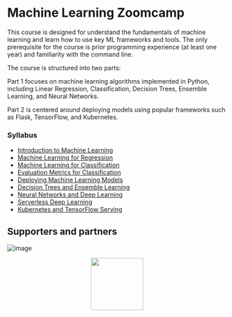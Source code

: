 # Machine Learning Zoomcamp

This course is designed for understand the fundamentals of machine learning and learn how to use key ML frameworks and tools. The only prerequisite for the course is prior programming experience (at least one year) and familiarity with the command line.

The course is structured into two parts:

Part 1 focuses on machine learning algorithms implemented in Python, including Linear Regression, Classification, Decision Trees, Ensemble Learning, and Neural Networks. 

Part 2 is centered around deploying models using popular frameworks such as Flask, TensorFlow, and Kubernetes.


### Syllabus 

- [Introduction to Machine Learning](https://github.com/dimasrepo/DTC-ML-Zoomcamp/tree/main/Course/I.%20Introduction%20to%20Machine%20Learning)
- [Machine Learning for Regression](https://github.com/dimasrepo/DTC-ML-Zoomcamp/tree/main/Course/II.%20Machine%20Learning%20for%20Regression%20Model)
- [Machine Learning for Classification](https://github.com/dimasrepo/DTC-ML-Zoomcamp/tree/main/Course/III.%20Machine%20Learning%20for%20Classification)
- [Evaluation Metrics for Classification](https://github.com/dimasrepo/DTC-ML-Zoomcamp/tree/main/Course/IV.%20Evaluation%20Metrics%20for%20Classification)
- [Deploying Machine Learning Models](https://github.com/dimasrepo/DTC-ML-Zoomcamp/tree/main/Course/V.%20Deploying%20Machine%20Learning%20Models)
- [Decision Trees and Ensemble Learning](https://github.com/dimasrepo/DTC-ML-Zoomcamp/tree/main/Course/VI.%20Decision%20Trees%20and%20Ensemble%20Learning)
- [Neural Networks and Deep Learning](https://github.com/dimasrepo/DTC-ML-Zoomcamp/tree/main/Course/VII.%20Neural%20Networks%20and%20Deep%20Learning)
- [Serverless Deep Learning](https://github.com/dimasrepo/DTC-ML-Zoomcamp/tree/main/Course/VIII.%20Serverless%20Deep%20Learning)
- [Kubernetes and TensorFlow Serving](https://github.com/dimasrepo/DTC-ML-Zoomcamp/tree/main/Course/X.%20KServe)

<!--
## Taking the course

### 2024 cohort

We start the course again in September 2024

* 16 September, 17:00 Berlin time
* [Sign up here](https://airtable.com/shryxwLd0COOEaqXo)
* Register at [DataTalks.Club](https://DataTalks.Club/slack.html) and join the `#course-ml-zoomcamp` channel 
* Join the [course telegram channel](https://t.me/mlzoomcamp)
* Subscribe to the [public google calendar](https://calendar.google.com/calendar/?cid=cGtjZ2tkbGc1OG9yb2lxa2Vwc2g4YXMzMmNAZ3JvdXAuY2FsZW5kYXIuZ29vZ2xlLmNvbQ) (subscribing works from desktop only)
* [Tweet about it](https://ctt.ac/XZ6b9)
* If you have questions, check [FAQ](https://docs.google.com/document/d/1LpPanc33QJJ6BSsyxVg-pWNMplal84TdZtq10naIhD8/edit)
* All the materials specific to the 2024 will be in [the 2024 cohort folder](./cohorts/2024/) 


### Self-paced mode

You can take the course at your own pace. All the materials are freely available, and you can start learning at any time.

To take the best out of this course, we recommened this:

* Register at [DataTalks.Club](https://DataTalks.Club) and join the `#course-ml-zoomcamp` channel 
* For each module, watch the videos and work through the code
* If you have any questions, ask them in the `#course-ml-zoomcamp` channel in Slack
* Do homework. There are solutions, but we advise to first attempt the homework yourself, and after that check the solutions
* Do at least one project. Two is better. Only this way you can make sure you're really learning. If you need feedback, use the `#course-ml-zoomcamp` channel

Of course, you can take each module independently.

### Prerequisites

* Prior programming experience (at least 1+ year)
* Being comfortable with command line 
* No prior exposure to machine learning is required

Nice to have but not mandatory

* Python (but you can learn it during the course)
* Prior exposure to linear algebra will be helpful (e.g. you studied it in college but forgot)

## Asking questions

The best way to get support is to use [DataTalks.Club's Slack](https://datatalks.club/slack.html). Join the [`#course-ml-zoomcamp`](https://app.slack.com/client/T01ATQK62F8/C0288NJ5XSA) channel.

To make discussions in Slack more organized:

* Follow [these recommendations](asking-questions.md) when asking for help
* Read the [DataTalks.Club community guidelines](https://datatalks.club/slack/guidelines.html)

> We encourage [Learning in Public](learning-in-public.md)

-->
## Supporters and partners

![image](https://github.com/user-attachments/assets/a77e79fb-4ac0-4b51-a8e0-bd7c3e3b35e7)

<p align="center">
  <a href="https://saturncloud.io/">
    <img height="120" src="https://github.com/DataTalksClub/llm-zoomcamp/raw/main/images/saturn-cloud.png">
  </a>
</p>



